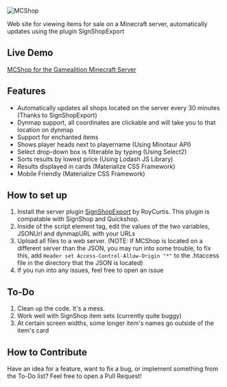 ![MCShop](https://raw.githubusercontent.com/LakenH/MCShop/master/logo.png)
  
Web site for viewing items for sale on a Minecraft server, automatically updates using the plugin SignShopExport

## Live Demo
[MCShop for the Gamealition Minecraft Server](http://laken.pw/mcshop)

## Features
- Automatically updates all shops located on the server every 30 minutes (Thanks to SignShopExport)
- Dynmap support, all coordinates are clickable and will take you to that location on dynmap
- Support for enchanted items
- Shows player heads next to playername (Using Minotaur API)
- Select drop-down box is filterable by typing (Using Select2)
- Sorts results by lowest price (Using Lodash JS Library)
- Results displayed in cards (Materialize CSS Framework)
- Mobile Friendly (Materialize CSS Framework)

## How to set up
1. Install the server plugin [SignShopExport](https://github.com/Gamealition/SignShopExport) by RoyCurtis. This plugin is compatable with SignShop and Quickshop.
2. Inside of the script element tag, edit the values of the two variables, JSONUrl and dynmapURL with your URLs
3. Upload all files to a web server. (NOTE: If MCShop is located on a different server than the JSON, you may run into some trouble, to fix this, add `Header set Access-Control-Allow-Origin "*"` to the .htaccess file in the directory that the JSON is located)
4. If you run into any issues, feel free to open an issue


## To-Do
1. Clean up the code. It's a mess.
2. Work well with SignShop item sets (currently quite buggy)
3. At certain screen widths, some longer item's names go outside of the item's card

## How to Contribute
Have an idea for a feature, want to fix a bug, or implement something from the To-Do list? Feel free to open a Pull Request!
